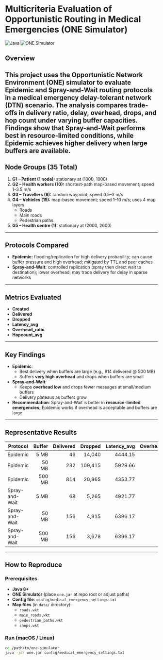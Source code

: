 # **Multicriteria Evaluation of Opportunistic Routing in Medical Emergencies (ONE Simulator)**

![Java](https://img.shields.io/badge/Java-8%2B-blue?logo=java&logoColor=white)
![ONE Simulator](https://img.shields.io/badge/Simulator-ONE-brightgreen?logo=network)


## **Overview**
This project uses the Opportunistic Network Environment (ONE) simulator to evaluate Epidemic and Spray-and-Wait routing protocols in a medical emergency delay-tolerant network (DTN) scenario.
The analysis compares trade-offs in delivery ratio, delay, overhead, drops, and hop count under varying buffer capacities.
Findings show that Spray-and-Wait performs best in resource-limited conditions, while Epidemic achieves higher delivery when large buffers are available.
---

## **Node Groups (35 Total)**

1. **G1 – Patient (1 node):** stationary at (1000, 1000)  
2. **G2 – Health workers (10):** shortest-path map-based movement; speed 1–3.5 m/s  
3. **G3 – Travellers (8):** random waypoint; speed 0.5–3 m/s  
4. **G4 – Vehicles (15):** map-based movement; speed 1–10 m/s; uses 4 map layers  
   - Roads  
   - Main roads  
   - Pedestrian paths  
5. **G5 – Health centre (1):** stationary at (2000, 2600)  

---

## **Protocols Compared**
- **Epidemic:** flooding/replication for high delivery probability; can cause buffer pressure and high overhead; mitigated by TTL and peer caches  
- **Spray-and-Wait:** controlled replication (spray then direct wait to destination); lower overhead; may trade delivery for delay in sparse networks  

---

## **Metrics Evaluated**
- **Created**
- **Delivered**
- **Dropped**
- **Latency_avg**
- **Overhead_ratio**
- **Hopcount_avg**

---

## **Key Findings**
- **Epidemic**:
  - Best delivery when buffers are large (e.g., 814 delivered @ 500 MB)  
  - Suffers **very high overhead** and drops when buffers are small  
- **Spray-and-Wait**:
  - Keeps **overhead low** and drops fewer messages at small/medium buffers  
  - Delivery plateaus as buffers grow  
- **Recommendation**: Spray-and-Wait is better in **resource-limited emergencies**; Epidemic works if overhead is acceptable and buffers are large  

---

## **Representative Results**
| Protocol        | Buffer | Delivered | Dropped  | Latency_avg | Overhead_ratio | Hopcount_avg |
|-----------------|-------:|----------:|---------:|------------:|---------------:|-------------:|
| Epidemic        | 5 MB   | 46        | 14,040   | 4444.15     | 286.72         | 7.52         |
| Epidemic        | 50 MB  | 232       | 109,415  | 5929.66     | 476.30         | 10.09        |
| Epidemic        | 500 MB | 814       | 20,965   | 4353.77     | 38.91          | 4.33         |
| Spray-and-Wait  | 5 MB   | 68        | 5,265    | 4921.77     | 64.94          | 2.60         |
| Spray-and-Wait  | 50 MB  | 156       | 4,915    | 6396.17     | 31.99          | 2.54         |
| Spray-and-Wait  | 500 MB | 156       | 3,678    | 6396.17     | 31.99          | 2.54         |

---

## **How to Reproduce**

### **Prerequisites**
- **Java 8+**  
- **ONE Simulator** (place `one.jar` at repo root or adjust paths)  
- **Config file**: `config/medical_emergency_settings.txt`  
- **Map files** (in `data/` directory):  
  - `roads.wkt`  
  - `main_roads.wkt`  
  - `pedestrian_paths.wkt`  
  - `shops.wkt`  

### **Run (macOS / Linux)**
```bash
cd /path/to/one-simulator
java -jar one.jar config/medical_emergency_settings.txt
